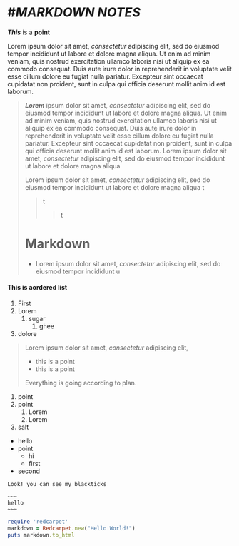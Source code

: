 # #*MARKDOWN NOTES*
 ***This*** is a **point**

Lorem ipsum dolor sit amet, *consectetur* adipiscing elit, sed do eiusmod tempor incididunt ut labore et dolore magna aliqua. Ut enim ad minim veniam, quis nostrud exercitation ullamco laboris nisi ut aliquip ex ea commodo consequat. Duis aute irure dolor in reprehenderit in voluptate velit esse cillum dolore eu fugiat nulla pariatur. Excepteur sint occaecat cupidatat non proident, sunt in culpa qui officia deserunt mollit anim id est laborum.

> ***Lorem*** ipsum dolor sit amet, *consectetur* adipiscing elit, sed do eiusmod tempor incididunt ut labore et dolore magna aliqua. Ut enim ad minim veniam, quis nostrud exercitation ullamco laboris nisi ut aliquip ex ea commodo consequat. Duis aute irure dolor in reprehenderit in voluptate velit esse cillum dolore eu fugiat nulla pariatur. Excepteur sint occaecat cupidatat non proident, sunt in culpa qui officia deserunt mollit anim id est laborum.
> Lorem ipsum dolor sit amet, *consectetur* adipiscing elit, sed do eiusmod tempor incididunt ut labore et dolore magna aliqua
>
> Lorem ipsum dolor sit amet, *consectetur* adipiscing elit, sed do eiusmod tempor incididunt ut labore et dolore magna aliqua
> t
>> t
>>> t
> # Markdown
>
> * Lorem ipsum dolor sit amet, *consectetur* adipiscing elit, sed do eiusmod tempor incididunt u
#### This is aordered list

1. First
2. Lorem
    1. sugar
        1. ghee
3. dolore
   
> Lorem ipsum dolor sit amet, *consectetur* adipiscing elit,
>
> - this is a point
> - this is a point
>   
> Everything is going according to plan.

1. point
2. point
    1. Lorem
    2. Lorem
3. salt

- hello
- point
    - hi
    - first
- second

~~~
Look! you can see my blackticks
~~~

~~~~
~~~
hello
~~~
~~~~

~~~ruby
require 'redcarpet'
markdown = Redcarpet.new("Hello World!")
puts markdown.to_html
~~~

